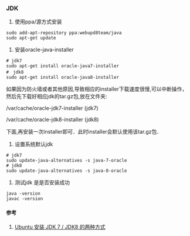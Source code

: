 ### JDK
1. 使用ppa/源方式安装
```
sudo add-apt-repository ppa:webupd8team/java
sudo apt-get update
```
1. 安装oracle-java-installer
```
# jdk7
sudo apt-get install oracle-java7-installer
#　jdk8
sudo apt-get install oracle-java8-installer
```

  如果因为防火墙或者其他原因,导致相应的installer下载速度很慢,可以中断操作，然后先下载好相应jdk的tar.gz包,放在文件夹:

  /var/cache/oracle-jdk7-installer             (jdk7)

  /var/cache/oracle-jdk8-installer             (jdk8)

  下面,再安装一次installer即可．此时installer会默认使用该tar.gz包．

1. 设置系统默认jdk
```
# jdk7
sudo update-java-alternatives -s java-7-oracle
# jdk8
sudo update-java-alternatives -s java-8-oracle
```

1. 测试jdk 是是否安装成功
```
java -version
javac -version
```

#### 参考
1. [Ubuntu 安装 JDK 7 / JDK8 的两种方式](http://www.cnblogs.com/a2211009/p/4265225.html)
